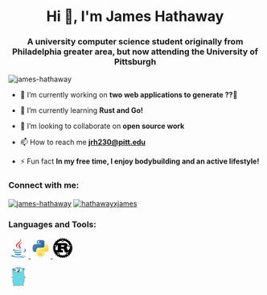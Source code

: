 <h1 align="center">Hi 👋, I'm James Hathaway</h1>
<h3 align="center">A university computer science student originally from Philadelphia greater area, but now attending the University of Pittsburgh</h3>

<p align="left"> <img src="https://komarev.com/ghpvc/?username=james-hathaway&label=Profile%20views&color=0e75b6&style=flat" alt="james-hathaway" /> </p>

- 🔭 I’m currently working on **two web applications to generate ??🤫**

- 🌱 I’m currently learning **Rust and Go!**

- 👯 I’m looking to collaborate on **open source work**

- 📫 How to reach me **jrh230@pitt.edu**

- ⚡ Fun fact **In my free time, I enjoy bodybuilding and an active lifestyle!**

<h3 align="left">Connect with me:</h3>
<p align="left">
<a href="https://linkedin.com/in/james-hathaway" target="blank"><img align="center" src="https://raw.githubusercontent.com/rahuldkjain/github-profile-readme-generator/master/src/images/icons/Social/linked-in-alt.svg" alt="james-hathaway" height="30" width="40" /></a>
<a href="https://instagram.com/hathawayxjames" target="blank"><img align="center" src="https://raw.githubusercontent.com/rahuldkjain/github-profile-readme-generator/master/src/images/icons/Social/instagram.svg" alt="hathawayxjames" height="30" width="40" /></a>
</p>

<h3 align="left">Languages and Tools:</h3>
<p align="left"> <a href="https://www.java.com" target="_blank" rel="noreferrer"> <img src="https://raw.githubusercontent.com/devicons/devicon/master/icons/java/java-original.svg" alt="java" width="40" height="40"/> </a> <a href="https://www.python.org" target="_blank" rel="noreferrer"> <img src="https://raw.githubusercontent.com/devicons/devicon/master/icons/python/python-original.svg" alt="python" width="40" height="40"/> </a> <a href="https://www.rust-lang.org" target="_blank" rel="noreferrer"> <img src="https://raw.githubusercontent.com/devicons/devicon/master/icons/rust/rust-plain.svg" alt="rust" width="40" height="40"/> </a> </p>
<a href="https://www.go.dev" target="_blank" rel="noreferrer"> <img src="https://raw.githubusercontent.com/devicons/devicon/master/icons/go/go-original.svg" alt="go" width="40" height="40"/> </a> </p>
